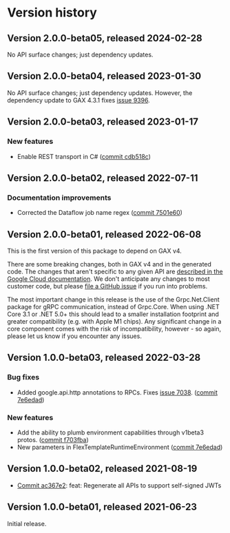 # Version history

## Version 2.0.0-beta05, released 2024-02-28

No API surface changes; just dependency updates.

## Version 2.0.0-beta04, released 2023-01-30

No API surface changes; just dependency updates. However, the
dependency update to GAX 4.3.1 fixes [issue
9396](https://github.com/googleapis/google-cloud-dotnet/issues/9396).

## Version 2.0.0-beta03, released 2023-01-17

### New features

- Enable REST transport in C# ([commit cdb518c](https://github.com/googleapis/google-cloud-dotnet/commit/cdb518c3524106ea73f0e546557a0180589ca3b0))

## Version 2.0.0-beta02, released 2022-07-11

### Documentation improvements

- Corrected the Dataflow job name regex ([commit 7501e60](https://github.com/googleapis/google-cloud-dotnet/commit/7501e6036aad008e6021fd7968730223a3bb6bc3))

## Version 2.0.0-beta01, released 2022-06-08

This is the first version of this package to depend on GAX v4.

There are some breaking changes, both in GAX v4 and in the generated
code. The changes that aren't specific to any given API are [described in the Google Cloud
documentation](https://cloud.google.com/dotnet/docs/reference/help/breaking-gax4).
We don't anticipate any changes to most customer code, but please [file a
GitHub issue](https://github.com/googleapis/google-cloud-dotnet/issues/new/choose)
if you run into problems.

The most important change in this release is the use of the Grpc.Net.Client package
for gRPC communication, instead of Grpc.Core. When using .NET Core 3.1 or .NET 5.0+
this should lead to a smaller installation footprint and greater compatibility (e.g.
with Apple M1 chips). Any significant change in a core component comes with the risk
of incompatibility, however - so again, please let us know if you encounter any
issues.
## Version 1.0.0-beta03, released 2022-03-28

### Bug fixes

- Added google.api.http annotations to RPCs. Fixes [issue 7038](https://github.com/googleapis/google-cloud-dotnet/issues/7038). ([commit 7e6edad](https://github.com/googleapis/google-cloud-dotnet/commit/7e6edad1653324684e07186c859ee4b7c41ebea5))

### New features

- Add the ability to plumb environment capabilities through v1beta3 protos. ([commit f703fba](https://github.com/googleapis/google-cloud-dotnet/commit/f703fba5ac47cef0badc2248c5a41088ca49dd5e))
- New parameters in FlexTemplateRuntimeEnvironment ([commit 7e6edad](https://github.com/googleapis/google-cloud-dotnet/commit/7e6edad1653324684e07186c859ee4b7c41ebea5))

## Version 1.0.0-beta02, released 2021-08-19

- [Commit ac367e2](https://github.com/googleapis/google-cloud-dotnet/commit/ac367e2): feat: Regenerate all APIs to support self-signed JWTs

## Version 1.0.0-beta01, released 2021-06-23

Initial release.

